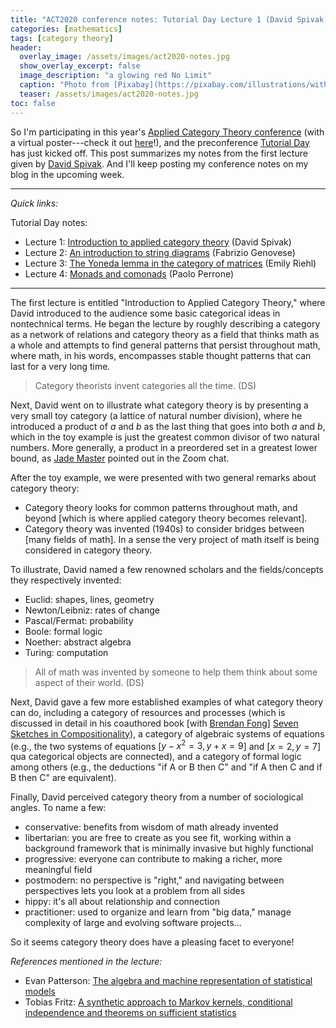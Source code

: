 ```yaml
---
title: "ACT2020 conference notes: Tutorial Day Lecture 1 (David Spivak)"
categories: [mathematics]
tags: [category theory]
header:
  overlay_image: /assets/images/act2020-notes.jpg
  show_overlay_excerpt: false
  image_description: "a glowing red No Limit"
  caption: "Photo from [Pixabay](https://pixabay.com/illustrations/without-borders-limit-restriction-1656205/)"
  teaser: /assets/images/act2020-notes.jpg
toc: false
---
```


So I'm participating in this year's [Applied Category Theory conference](https://act2020.mit.edu/#tutorialday) (with a virtual poster---check it out [here](https://blog.juliosong.com/linguistics/mathematics/a-new-application-of-category-theory-in-linguistics-part-1/)!), and the preconference [Tutorial Day](https://act2020.mit.edu/#tutorialday) has just kicked off. This post summarizes my notes from the first lecture given by [David Spivak](http://math.mit.edu/~dspivak/). And I'll keep posting my conference notes on my blog in the upcoming week.

------
*Quick links:*

Tutorial Day notes:
- Lecture 1: [Introduction to applied category theory](https://blog.juliosong.com/mathematics/act-notes-1/) (David Spivak)
- Lecture 2: [An introduction to string diagrams](https://blog.juliosong.com/mathematics/act-notes-2/) (Fabrizio Genovese)
- Lecture 3: [The Yoneda lemma in the category of matrices](https://blog.juliosong.com/mathematics/act-notes-3/) (Emily Riehl)
- Lecture 4: [Monads and comonads](https://blog.juliosong.com/mathematics/act-notes-4/) (Paolo Perrone)
------

The first lecture is entitled "Introduction to Applied Category Theory," where David introduced to the audience some basic categorical ideas in nontechnical terms. He began the lecture by roughly describing a category as a network of relations and category theory as a field that thinks math as a whole and attempts to find general patterns that persist throughout math, where math, in his words, encompasses stable thought patterns that can last for a very long time.

> Category theorists invent categories all the time. (DS)

Next, David went on to illustrate what category theory is by presenting a very small toy category (a lattice of natural number division), where he introduced a product of $a$ and $b$ as the last thing that goes into both $a$ and $b$, which in the toy example is just the greatest common divisor of two natural numbers. More generally, a product in a preordered set in a greatest lower bound, as [Jade Master](https://ncatlab.org/nlab/show/Jade+Master) pointed out in the Zoom chat.

After the toy example, we were presented with two general remarks about category theory:
- Category theory looks for common patterns throughout math, and beyond [which is where applied category theory becomes relevant].
- Category theory was invented (1940s) to consider bridges between [many fields of math]. In a sense the very project of math itself is being considered in category theory.

To illustrate, David named a few renowned scholars and the fields/concepts they respectively invented:
- Euclid: shapes, lines, geometry
- Newton/Leibniz: rates of change
- Pascal/Fermat: probability
- Boole: formal logic
- Noether: abstract algebra
- Turing: computation

> All of math was invented by someone to help them think about some aspect of their world. (DS)

Next, David gave a few more established examples of what category theory can do, including a category of resources and processes (which is discussed in detail in his coauthored book [with [Brendan Fong](http://www.brendanfong.com)] [Seven Sketches in Compositionality](https://arxiv.org/abs/1803.05316)), a category of algebraic systems of equations (e.g., the two systems of equations [$y - x^2 = 3, y + x = 9$] and [$x = 2, y = 7$] qua categorical objects are connected), and a category of formal logic among others (e.g., the deductions "if A or B then C" and "if A then C and if B then C" are equivalent).

Finally, David perceived category theory from a number of sociological angles. To name a few:
- conservative: benefits from wisdom of math already invented
- libertarian: you are free to create as you see fit, working within a background framework that is minimally invasive but highly functional
- progressive: everyone can contribute to making a richer, more meaningful field
- postmodern: no perspective is "right," and navigating between perspectives lets you look at a problem from all sides
- hippy: it's all about relationship and connection
- practitioner: used to organize and learn from "big data," manage complexity of large and evolving software projects...

So it seems category theory does have a pleasing facet to everyone!

*References mentioned in the lecture:*
- Evan Patterson: [The algebra and machine representation of statistical models](https://arxiv.org/abs/2006.08945)
- Tobias Fritz: [A synthetic approach to Markov kernels, conditional independence and theorems on sufficient statistics](https://arxiv.org/abs/1908.07021)
